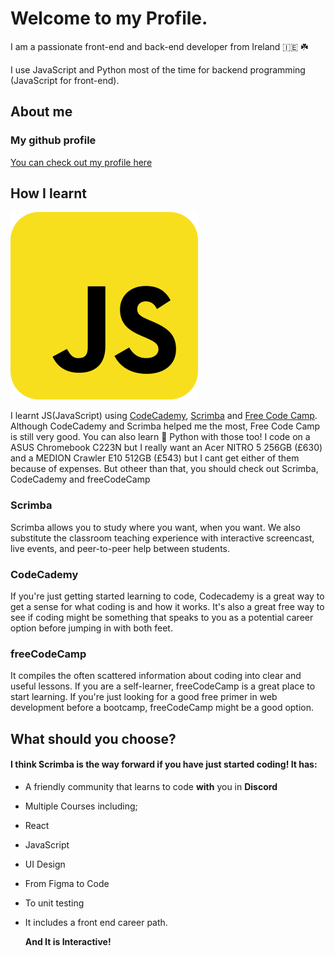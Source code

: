 # Welcome to my Profile.

I am a passionate front-end and back-end developer from Ireland 🇮🇪 ☘️

I use JavaScript and Python most of the time for backend programming (JavaScript for front-end).

## About me
### My github profile
[You can check out my profile here](https://github.com/dripini)


## How I learnt
![Hi](javascript2.svg) 

I learnt JS(JavaScript) using [CodeCademy](https://codecademy.com), [Scrimba](https://scrimba.com/) and [Free Code Camp](https://www.freecodecamp.org). Although CodeCademy and Scrimba helped me the most, Free Code Camp is still very good. You can also learn 🐍 Python with those too! I code on a ASUS Chromebook C223N but I really want an Acer NITRO 5 256GB (£630) and a MEDION Crawler E10 512GB (£543) but I cant get either of them because of expenses. But otheer than that, you should check out Scrimba, CodeCademy and freeCodeCamp

### Scrimba
Scrimba allows you to study where you want, when you want. We also substitute the classroom teaching experience with interactive screencast, live events, and peer-to-peer help between students.


### CodeCademy
If you're just getting started learning to code, Codecademy is a great way to get a sense for what coding is and how it works. It's also a great free way to see if coding might be something that speaks to you as a potential career option before jumping in with both feet.


### freeCodeCamp
It compiles the often scattered information about coding into clear and useful lessons. If you are a self-learner, freeCodeCamp is a great place to start learning. If you're just looking for a good free primer in web development before a bootcamp, freeCodeCamp might be a good option.

## What should you choose?
#### I think Scrimba is the way forward if you have just started coding! It has:
- A friendly community that learns to code **with** you in **Discord**
- Multiple Courses including;
- React
- JavaScript
- UI Design
- From Figma to Code
- To unit testing
- It includes a front end career path.

  **And It is Interactive!**

##